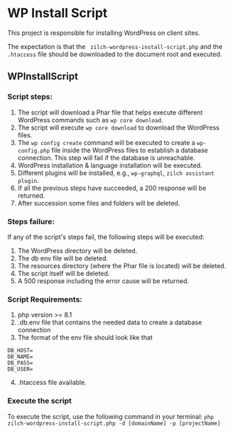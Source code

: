 # WP Install Script

This project is responsible for installing WordPress on client sites.

The expectation is that the ` zilch-wordpress-install-script.php` and the `.htaccess` file should be downloaded to the document root and executed.

## WPInstallScript

### Script steps:

1) The script will download a Phar file that helps execute different WordPress commands such as `wp core download`.
2) The script will execute `wp core download` to download the WordPress files.
3) The `wp config create` command will be executed to create a `wp-config.php` file inside the WordPress files to establish a database connection. This step will fail if the database is unreachable.
4) WordPress installation & language installation will be executed.
5) Different plugins will be installed, e.g., `wp-graphql`, `zilch assistant plugin`.
6) If all the previous steps have succeeded, a 200 response will be returned.
7) After succession some files and folders will be deleted.

### Steps failure:

If any of the script's steps fail, the following steps will be executed:

1) The WordPress directory will be deleted.
2) The db env file will be deleted.
3) The resources directory (where the Phar file is located) will be deleted.
4) The script itself will be deleted.
5) A 500 response including the error cause will be returned.

### Script Requirements:
1) php version >= 8.1
2) .db.env file that contains the needed data to create a database connection
3) The format of the env file should look like that
```
DB_HOST=
DB_NAME=
DB_PASS=
DB_USER=
```
4) .htaccess file available.

### Execute the script
To execute the script, use the following command in your terminal:
`php zilch-wordpress-install-script.php -d [domainName] -p [projectName]`
